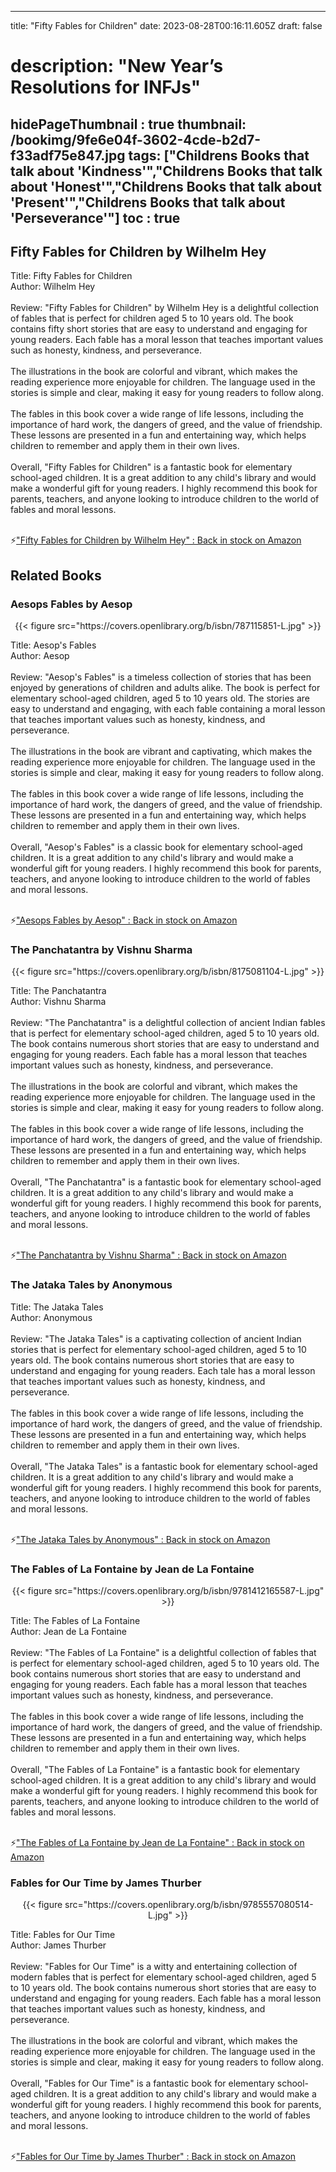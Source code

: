 
---
title: "Fifty Fables for Children"
date: 2023-08-28T00:16:11.605Z
draft: false
# description: "New Year’s Resolutions for INFJs"
hidePageThumbnail : true
thumbnail: /bookimg/9fe6e04f-3602-4cde-b2d7-f33adf75e847.jpg
tags: ["Childrens Books that talk about 'Kindness'","Childrens Books that talk about 'Honest'","Childrens Books that talk about 'Present'","Childrens Books that talk about 'Perseverance'"]
toc : true
---
## Fifty Fables for Children by Wilhelm Hey

Title: Fifty Fables for Children</br>
Author: Wilhelm Hey</br></br>
Review: "Fifty Fables for Children" by Wilhelm Hey is a delightful collection of fables that is perfect for children aged 5 to 10 years old. The book contains fifty short stories that are easy to understand and engaging for young readers. Each fable has a moral lesson that teaches important values such as honesty, kindness, and perseverance.</br></br>
The illustrations in the book are colorful and vibrant, which makes the reading experience more enjoyable for children. The language used in the stories is simple and clear, making it easy for young readers to follow along.</br></br>
The fables in this book cover a wide range of life lessons, including the importance of hard work, the dangers of greed, and the value of friendship. These lessons are presented in a fun and entertaining way, which helps children to remember and apply them in their own lives.</br></br>
Overall, "Fifty Fables for Children" is a fantastic book for elementary school-aged children. It is a great addition to any child's library and would make a wonderful gift for young readers. I highly recommend this book for parents, teachers, and anyone looking to introduce children to the world of fables and moral lessons.</br></br>

<p>⚡<a id="aflink" href="https://www.amazon.com/gp/search?ie=UTF8&tag=klayu00-20&linkCode=ur2&linkId=6639bed89a8ad8dd2705e40644eb43d3&camp=1789&creative=9325&index=books&keywords=Fifty Fables for Children by Wilhelm Hey" class="one" target="_blank" title='"Fifty Fables for Children by Wilhelm Hey" : Back in stock on Amazon'>"Fifty Fables for Children by Wilhelm Hey" : Back in stock on Amazon</a></p>

## Related Books
### Aesops Fables by Aesop
<center>
{{< figure src="https://covers.openlibrary.org/b/isbn/787115851-L.jpg" >}}
</center>

Title: Aesop's Fables</br>
Author: Aesop</br></br>
Review: "Aesop's Fables" is a timeless collection of stories that has been enjoyed by generations of children and adults alike. The book is perfect for elementary school-aged children, aged 5 to 10 years old. The stories are easy to understand and engaging, with each fable containing a moral lesson that teaches important values such as honesty, kindness, and perseverance.</br></br>
The illustrations in the book are vibrant and captivating, which makes the reading experience more enjoyable for children. The language used in the stories is simple and clear, making it easy for young readers to follow along.</br></br>
The fables in this book cover a wide range of life lessons, including the importance of hard work, the dangers of greed, and the value of friendship. These lessons are presented in a fun and entertaining way, which helps children to remember and apply them in their own lives.</br></br>
Overall, "Aesop's Fables" is a classic book for elementary school-aged children. It is a great addition to any child's library and would make a wonderful gift for young readers. I highly recommend this book for parents, teachers, and anyone looking to introduce children to the world of fables and moral lessons.</br></br>

<p>⚡<a id="aflink" href="https://www.amazon.com/gp/search?ie=UTF8&tag=klayu00-20&linkCode=ur2&linkId=6639bed89a8ad8dd2705e40644eb43d3&camp=1789&creative=9325&index=books&keywords=Aesops Fables by Aesop" class="one" target="_blank" title='"Aesops Fables by Aesop" : Back in stock on Amazon'>"Aesops Fables by Aesop" : Back in stock on Amazon</a></p>

### The Panchatantra by Vishnu Sharma
<center>
{{< figure src="https://covers.openlibrary.org/b/isbn/8175081104-L.jpg" >}}
</center>

Title: The Panchatantra</br>
Author: Vishnu Sharma</br></br>
Review: "The Panchatantra" is a delightful collection of ancient Indian fables that is perfect for elementary school-aged children, aged 5 to 10 years old. The book contains numerous short stories that are easy to understand and engaging for young readers. Each fable has a moral lesson that teaches important values such as honesty, kindness, and perseverance.</br></br>
The illustrations in the book are colorful and vibrant, which makes the reading experience more enjoyable for children. The language used in the stories is simple and clear, making it easy for young readers to follow along.</br></br>
The fables in this book cover a wide range of life lessons, including the importance of hard work, the dangers of greed, and the value of friendship. These lessons are presented in a fun and entertaining way, which helps children to remember and apply them in their own lives.</br></br>
Overall, "The Panchatantra" is a fantastic book for elementary school-aged children. It is a great addition to any child's library and would make a wonderful gift for young readers. I highly recommend this book for parents, teachers, and anyone looking to introduce children to the world of fables and moral lessons.</br></br>

<p>⚡<a id="aflink" href="https://www.amazon.com/gp/search?ie=UTF8&tag=klayu00-20&linkCode=ur2&linkId=6639bed89a8ad8dd2705e40644eb43d3&camp=1789&creative=9325&index=books&keywords=The Panchatantra by Vishnu Sharma" class="one" target="_blank" title='"The Panchatantra by Vishnu Sharma" : Back in stock on Amazon'>"The Panchatantra by Vishnu Sharma" : Back in stock on Amazon</a></p>

### The Jataka Tales by Anonymous
Title: The Jataka Tales</br>
Author: Anonymous</br></br>
Review: "The Jataka Tales" is a captivating collection of ancient Indian stories that is perfect for elementary school-aged children, aged 5 to 10 years old. The book contains numerous short stories that are easy to understand and engaging for young readers. Each tale has a moral lesson that teaches important values such as honesty, kindness, and perseverance.</br></br>
The fables in this book cover a wide range of life lessons, including the importance of hard work, the dangers of greed, and the value of friendship. These lessons are presented in a fun and entertaining way, which helps children to remember and apply them in their own lives.</br></br>
Overall, "The Jataka Tales" is a fantastic book for elementary school-aged children. It is a great addition to any child's library and would make a wonderful gift for young readers. I highly recommend this book for parents, teachers, and anyone looking to introduce children to the world of fables and moral lessons.</br></br>

<p>⚡<a id="aflink" href="https://www.amazon.com/gp/search?ie=UTF8&tag=klayu00-20&linkCode=ur2&linkId=6639bed89a8ad8dd2705e40644eb43d3&camp=1789&creative=9325&index=books&keywords=The Jataka Tales by Anonymous" class="one" target="_blank" title='"The Jataka Tales by Anonymous" : Back in stock on Amazon'>"The Jataka Tales by Anonymous" : Back in stock on Amazon</a></p>

### The Fables of La Fontaine by Jean de La Fontaine
<center>
{{< figure src="https://covers.openlibrary.org/b/isbn/9781412165587-L.jpg" >}}
</center>

Title: The Fables of La Fontaine</br>
Author: Jean de La Fontaine</br></br>
Review: "The Fables of La Fontaine" is a delightful collection of fables that is perfect for elementary school-aged children, aged 5 to 10 years old. The book contains numerous short stories that are easy to understand and engaging for young readers. Each fable has a moral lesson that teaches important values such as honesty, kindness, and perseverance.</br></br>
The fables in this book cover a wide range of life lessons, including the importance of hard work, the dangers of greed, and the value of friendship. These lessons are presented in a fun and entertaining way, which helps children to remember and apply them in their own lives.</br></br>
Overall, "The Fables of La Fontaine" is a fantastic book for elementary school-aged children. It is a great addition to any child's library and would make a wonderful gift for young readers. I highly recommend this book for parents, teachers, and anyone looking to introduce children to the world of fables and moral lessons.</br></br>

<p>⚡<a id="aflink" href="https://www.amazon.com/gp/search?ie=UTF8&tag=klayu00-20&linkCode=ur2&linkId=6639bed89a8ad8dd2705e40644eb43d3&camp=1789&creative=9325&index=books&keywords=The Fables of La Fontaine by Jean de La Fontaine" class="one" target="_blank" title='"The Fables of La Fontaine by Jean de La Fontaine" : Back in stock on Amazon'>"The Fables of La Fontaine by Jean de La Fontaine" : Back in stock on Amazon</a></p>

### Fables for Our Time by James Thurber
<center>
{{< figure src="https://covers.openlibrary.org/b/isbn/9785557080514-L.jpg" >}}
</center>

Title: Fables for Our Time</br>
Author: James Thurber</br></br>
Review: "Fables for Our Time" is a witty and entertaining collection of modern fables that is perfect for elementary school-aged children, aged 5 to 10 years old. The book contains numerous short stories that are easy to understand and engaging for young readers. Each fable has a moral lesson that teaches important values such as honesty, kindness, and perseverance.</br></br>
The illustrations in the book are colorful and vibrant, which makes the reading experience more enjoyable for children. The language used in the stories is simple and clear, making it easy for young readers to follow along.</br></br>
Overall, "Fables for Our Time" is a fantastic book for elementary school-aged children. It is a great addition to any child's library and would make a wonderful gift for young readers. I highly recommend this book for parents, teachers, and anyone looking to introduce children to the world of fables and moral lessons.</br></br>

<p>⚡<a id="aflink" href="https://www.amazon.com/gp/search?ie=UTF8&tag=klayu00-20&linkCode=ur2&linkId=6639bed89a8ad8dd2705e40644eb43d3&camp=1789&creative=9325&index=books&keywords=Fables for Our Time by James Thurber" class="one" target="_blank" title='"Fables for Our Time by James Thurber" : Back in stock on Amazon'>"Fables for Our Time by James Thurber" : Back in stock on Amazon</a></p>
